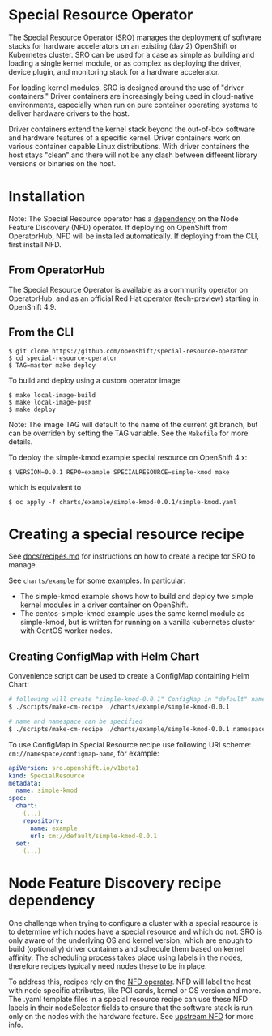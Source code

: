 
# Special Resource Operator

The Special Resource Operator (SRO) manages the  deployment of software stacks for hardware accelerators on an existing (day 2) OpenShift or Kubernetes cluster. SRO can be used for a case as simple as building and loading a single kernel module, or as complex as deploying the driver, device plugin, and monitoring stack for a hardware accelerator.

For loading kernel modules, SRO is designed around the use of "driver containers." Driver containers are increasingly being used in cloud-native environments, especially when run on pure container operating systems to deliver hardware drivers to the host. 

Driver containers  extend the kernel stack beyond the out-of-box software and hardware features of a specific kernel. Driver containers work on various container capable Linux distributions. With driver containers the host stays "clean" and there will not be any clash between different library versions or binaries on the host.


# Installation
Note: The Special Resource operator has a [dependency](#Node-Feature-Discovery-dependency) on the Node Feature Discovery (NFD) operator. If deploying on OpenShift from OperatorHub, NFD will be installed automatically. If deploying from the CLI, first install NFD.

## From OperatorHub
The Special Resource Operator is available as a community operator on OperatorHub, and as an official Red Hat operator (tech-preview) starting in OpenShift 4.9.

## From the CLI
```
$ git clone https://github.com/openshift/special-resource-operator
$ cd special-resource-operator
$ TAG=master make deploy
```

To build and deploy using a custom operator image:
```
$ make local-image-build
$ make local-image-push
$ make deploy
```
Note: The image TAG will default to the name of the current git branch, but can be overriden by setting the TAG variable. See the `Makefile` for more details.

To deploy the simple-kmod example special resource on OpenShift 4.x:
```
$ VERSION=0.0.1 REPO=example SPECIALRESOURCE=simple-kmod make
```
which is equivalent to
```
$ oc apply -f charts/example/simple-kmod-0.0.1/simple-kmod.yaml
```


# Creating a special resource recipe

See [docs/recipes.md](docs/recipes.md) for instructions on how to create a recipe for SRO to manage. 

See `charts/example` for some examples. In particular:
* The simple-kmod example shows how to build and deploy two simple kernel modules in a driver container on OpenShift.
* The centos-simple-kmod example uses the same kernel module as simple-kmod, but is written for running on a vanilla kubernetes cluster with CentOS worker nodes.

## Creating ConfigMap with Helm Chart
Convenience script can be used to create a ConfigMap containing Helm Chart:
``` sh
# following will create "simple-kmod-0.0.1" ConfigMap in "default" namespace
$ ./scripts/make-cm-recipe ./charts/example/simple-kmod-0.0.1

# name and namespace can be specified
$ ./scripts/make-cm-recipe ./charts/example/simple-kmod-0.0.1 namespace configmap-name
```

To use ConfigMap in Special Resource recipe use following URI scheme: `cm://namespace/configmap-name`, for example:
``` yaml
apiVersion: sro.openshift.io/v1beta1
kind: SpecialResource
metadata:
  name: simple-kmod
spec:
  chart:
    (...)
    repository:
      name: example
      url: cm://default/simple-kmod-0.0.1
  set:
    (...)
```


# Node Feature Discovery recipe dependency
One challenge when trying to configure a cluster with a special resource is to determine which nodes have a special resource and which do not.
SRO is only aware of the underlying OS and kernel version, which are enough to build (optionally) driver containers and schedule them based on kernel affinity.
The scheduling process takes place using labels in the nodes, therefore recipes typically need nodes these to be in place.

 To address this, recipes rely on the [NFD operator](https://github.com/openshift/cluster-nfd-operator). NFD will label the host with node specific attributes, like PCI cards, kernel or OS version and more. The .yaml template files in a special resource recipe can use these NFD labels in their nodeSelector fields to ensure that the software stack is run only on the nodes with the hardware feature. See [upstream NFD](https://github.com/kubernetes-sigs/node-feature-discovery) for more info.
